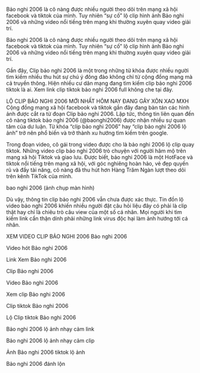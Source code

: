 Bảo nghi 2006 là cô nàng được nhiều người theo dõi trên mạng xã hội facebook và tiktok của mình.  Tuy nhiên “sự cố” lộ clip hình ảnh Bảo nghi 2006 và những video nổi tiếng trên mạng khi thường xuyên quay video giải trí.

Bảo nghi 2006 là cô nàng được nhiều người theo dõi trên mạng xã hội facebook và tiktok của mình.  Tuy nhiên “sự cố” lộ clip hình ảnh Bảo nghi 2006 và những video nổi tiếng trên mạng khi thường xuyên quay video giải trí.

Gần đây, Clip bảo nghi 2006 là một trong những từ khóa được nhiều người tìm kiếm nhiều thu hút sự chú ý đông đảo không chỉ từ cộng đồng mạng mà cả truyền thông. Hiện nhiều cư dân mạng đang tìm kiếm clip bảo nghi 2006 tiktok là ai. Xem link clip tiktok bảo nghi 2006 full không che tại đây.

LỘ CLIP BẢO NGHI 2006 MỚI NHẤT HÔM NAY ĐANG GÂY XÔN XAO MXH
Cộng đồng mạng xã hội facebook và tiktok gần đây đang bàn tán các hình ảnh được cắt ra từ đoạn Clip bảo nghi 2006. Lập tức, thông tin liên quan đến cô nàng tiktok bảo nghi 2006 (@baonghi2006) được nhận nhiều sự quan tâm của dư luận.  Từ khóa “clip bảo nghi 2006” hay “clip bảo nghi 2006 lộ ảnh” trở nên phổ biến và trở thành xu hướng tìm kiếm trên google.

Trong đoạn video, cô gái trong video được cho là bảo nghi 2006 lộ clip quay tiktok. Những video clip bảo nghi 2006 trò chuyện với người hâm mộ trên mạng xã hội Tiktok và giao lưu. Được biết, bảo nghi 2006 là một HotFace và tiktok nổi tiếng trên mạng xã hội, với góc nghiêng hoàn hảo, vẻ đẹp quyến rũ và đầy tài năng, cô nàng đã thu hút hơn Hàng Trăm Ngàn lượt theo dõi trên kênh TikTok của mình.



bao nghi 2006 (ảnh chụp màn hình)

Dù vậy, thông tin clip bảo nghi 2006 vẫn chưa được xác thực. Tin đồn lộ video bảo nghi 2006 khiến nhiều người đặt câu hỏi liệu đây có phải là clip thật hay chỉ là chiêu trò câu view của một số cá nhân. Mọi người khi tìm kiếm link cẩn thận dính phải những link virus độc hại làm ảnh hướng tới cá nhân.

XEM VIDEO CLIP BẢO NGHI 2006
Bảo nghi 2006

Video hót Bảo nghi 2006

Link Xem Bảo nghi 2006

Clip Bảo nghi 2006

Video Bảo nghi 2006

Xem clip Bảo nghi 2006

Clip tiktok Bảo nghi 2006

Lộ Clip tiktok Bảo nghi 2006

Bảo nghi 2006 lộ ảnh nhạy cảm link

Bảo nghi 2006 lộ ảnh nhạy cảm clip

Ảnh Bảo nghi 2006 tiktok lộ ảnh

Bảo nghi 2006 đánh lộn
